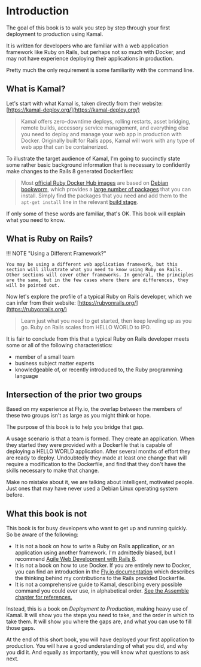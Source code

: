 # Introduction

The goal of this book is to walk you step by step through your first deployment to production using Kamal.

It is written for developers who are familiar with a web application framework like Ruby on Rails, but perhaps not so much with Docker, and may not have experience deploying their applications in production.

Pretty much the only requirement is some familiarity with the command line.

## What is Kamal?

Let's start with what Kamal is, taken directly from their website: [https://kamal-deploy.org/](https://kamal-deploy.org/)

> Kamal offers zero-downtime deploys, rolling restarts, asset bridging, remote builds, accessory service management, and everything else you need to deploy and manage your web app in production with Docker. Originally built for Rails apps, Kamal will work with any type of web app that can be containerized.

To illustrate the target audience of Kamal, I'm going to succinctly state some rather basic background information that is necessary to confidently make changes to the Rails 8 generated Dockerfiles:

> Most [official Ruby Docker Hub images](https://hub.docker.com/_/ruby)
> are based on [Debian bookworm](https://www.debian.org/releases/bookworm/),
> which provides a [large number of packages](https://packages.debian.org/bookworm/)
> that you can install. Simply find the packages that you need and add them to the `apt-get install` line in the relevant
> [build stage](https://docs.docker.com/build/building/multi-stage/).

If only some of these words are familiar, that's OK. This book will explain what you need to know.

## What is Ruby on Rails?

!!! NOTE "Using a Different Framework?"

    You may be using a different web application framework, but this section will illustrate what you need to know using Ruby on Rails.
    Other sections will cover other frameworks. In general, the principles are the same, but in the few cases where there are differences, they will be pointed out.

Now let's explore the profile of a typical Ruby on Rails developer, which we can infer from their website:
[https://rubyonrails.org/](https://rubyonrails.org/)

> Learn just what you need to get started, then keep leveling up as you go. Ruby on Rails scales from HELLO WORLD to IPO.

It is fair to conclude from this that a typical Ruby on Rails developer meets some or all of the following characteristics:

- member of a small team
- business subject matter experts
- knowledgeable of, or recently introduced to, the Ruby programming language

## Intersection of the prior two groups

Based on my experience at Fly.io, the overlap between the members of these two groups isn't as large as you might think or hope.

The purpose of this book is to help you bridge that gap.

A usage scenario is that a team is formed. They create an application. When they started they were provided with a Dockerfile that is capable of deploying a HELLO WORLD application. After several months of effort they are ready to deploy. Undoubtedly they made at least one change that will require a modification to the Dockerfile, and find that they don't have the skills necessary to make that change.

Make no mistake about it, we are talking about intelligent, motivated people. Just ones that may have never used a Debian Linux operating system before.

## What this book is not

This book is for busy developers who want to get up and running quickly.  So be aware of the following:

- It is not a book on how to write a Ruby on Rails application, or an application using another framework.
  I'm admittedly biased, but I recommend [Agile Web Development with Rails 8](https://pragprog.com/titles/rails8/agile-web-development-with-rails-8/).
- It is not a book on how to use Docker. If you are entirely new to Docker, you can find an introduction in the
  [Fly.io documentation](https://fly.io/docs/rails/cookbooks/)
  which describes the thinking behind my contributions to the Rails provided Dockerfile.
- It is not a comprehensive guide to Kamal, describing every possible command you could ever use, in alphabetical order.
  [See the Assemble chapter for references.](Assemble.md)

Instead, this is a book on *Deployment to Production*, making heavy use of Kamal. It will show you the steps you need to take, and the order in which to take them. It will show you where the gaps are, and what you can use to fill those gaps.

At the end of this short book, you will have deployed your first application to production. You will have a good understanding of what you did, and why you did it.
And equally as importantly, you will know what questions to ask next.